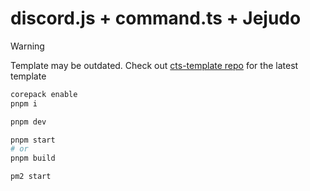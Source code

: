 # discord.js + command.ts + Jejudo

> [!WARNING]
> Template may be outdated. Check out [cts-template repo](https://github.com/star0202/cts-template) for the latest template

```sh
corepack enable
pnpm i
```

```sh
pnpm dev
```

```sh
pnpm start
# or
pnpm build

pm2 start
```
